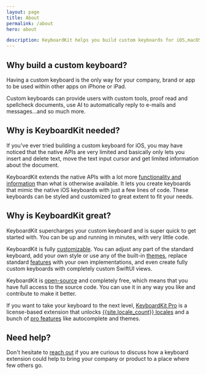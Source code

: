 ```yaml
---
layout: page
title: About
permalink: /about
hero: about

description: KeyboardKit helps you build custom keyboards for iOS,macOS, tvOS and watchOS, using native technologies like Swift and SwiftUI.
---
```


## Why build a custom keyboard?

Having a custom keyboard is the only way for your company, brand or app to be used within other apps on iPhone or iPad.

Custom keyboards can provide users with custom tools, proof read and spellcheck documents, use AI to automatically reply to e-mails and messages...and so much more.


## Why is KeyboardKit needed?

If you've ever tried building a custom keyboard for iOS, you may have noticed that the native APIs are very limited and basically only lets you insert and delete text, move the text input cursor and get limited information about the document. 

KeyboardKit extends the native APIs with a lot more [functionality and information](/features) than what is otherwise available. It lets you create keyboards that mimic the native iOS keyboards with just a few lines of code. These keyboards can be styled and customized to great extent to fit your needs. 


## Why is KeyboardKit great?

KeyboardKit supercharges your custom keyboard and is super quick to get started with. You can be up and running in minutes, with very little code.

KeyboardKit is fully [customizable](/customization). You can adjust any part of the standard keyboard, add your own style or use any of the built-in [themes](/themes),  replace standard [features](/features) with your own implementations, and even create fully custom keyboards with completely custom SwiftUI views.

KeyboardKit is [open-source](/open-source) and completely free, which means that you have full access to the source code. You can use it in any way you like and contribute to make it better.

If you want to take your keyboard to the next level, [KeyboardKit Pro](/pro) is a license-based extension that unlocks [{{site.locale_count}} locales](/locales) and a bunch of [pro features](/pro) like autocomplete and themes.


## Need help?

Don't hesitate to [reach out](mailto:{{site.email}}) if you are curious to discuss how a keyboard extension could help to bring your company or product to a place where few others go.